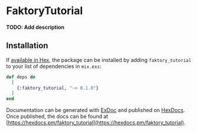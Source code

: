 # FaktoryTutorial

**TODO: Add description**

## Installation

If [available in Hex](https://hex.pm/docs/publish), the package can be installed
by adding `faktory_tutorial` to your list of dependencies in `mix.exs`:

```elixir
def deps do
  [
    {:faktory_tutorial, "~> 0.1.0"}
  ]
end
```

Documentation can be generated with [ExDoc](https://github.com/elixir-lang/ex_doc)
and published on [HexDocs](https://hexdocs.pm). Once published, the docs can
be found at [https://hexdocs.pm/faktory_tutorial](https://hexdocs.pm/faktory_tutorial).

